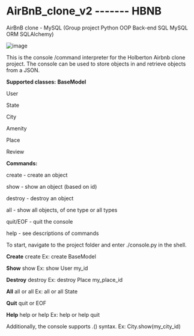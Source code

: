 # AirBnB_clone_v2     ------- HBNB
AirBnB clone - MySQL  (Group project Python OOP Back-end SQL MySQL ORM SQLAlchemy)


![image](https://github.com/Michafolab/AirBnB_clone_v2/assets/117805721/ef9ab2f4-ec63-4bae-9f1a-a2df2e11c75f)


This is the console /command interpreter for the Holberton Airbnb clone project. The console can be used to store objects in and retrieve objects from a JSON.

**Supported classes:**
**BaseModel**


User


State


City


Amenity


Place


Review




**Commands:**


create - create an object


show - show an object (based on id)


destroy - destroy an object


all - show all objects, of one type or all types


quit/EOF - quit the console


help - see descriptions of commands


To start, navigate to the project folder and enter ./console.py in the shell.



**Create**
create <class name> Ex: create BaseModel



**Show**
show <class name> <object id> Ex: show User my_id



**Destroy**
destroy <class name> <object id> Ex: destroy Place my_place_id



**All**
all or all <class name> Ex: all or all State



**Quit**
quit or EOF



**Help**
help or help <command> Ex: help or help quit

Additionally, the console supports <class name>.<command>(<parameters>) syntax. Ex: City.show(my_city_id)
